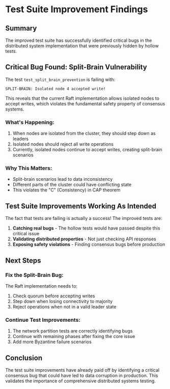 # Test Suite Improvement Findings

## Summary
The improved test suite has successfully identified critical bugs in the distributed system implementation that were previously hidden by hollow tests.

## Critical Bug Found: Split-Brain Vulnerability

The test `test_split_brain_prevention` is failing with:
```
SPLIT-BRAIN: Isolated node 4 accepted write!
```

This reveals that the current Raft implementation allows isolated nodes to accept writes, which violates the fundamental safety property of consensus systems.

### What's Happening:
1. When nodes are isolated from the cluster, they should step down as leaders
2. Isolated nodes should reject all write operations
3. Currently, isolated nodes continue to accept writes, creating split-brain scenarios

### Why This Matters:
- Split-brain scenarios lead to data inconsistency
- Different parts of the cluster could have conflicting state
- This violates the "C" (Consistency) in CAP theorem

## Test Suite Improvements Working As Intended

The fact that tests are failing is actually a success! The improved tests are:
1. **Catching real bugs** - The hollow tests would have passed despite this critical issue
2. **Validating distributed properties** - Not just checking API responses
3. **Exposing safety violations** - Finding consensus bugs before production

## Next Steps

### Fix the Split-Brain Bug:
The Raft implementation needs to:
1. Check quorum before accepting writes
2. Step down when losing connectivity to majority
3. Reject operations when not in a valid leader state

### Continue Test Improvements:
1. The network partition tests are correctly identifying bugs
2. Continue with remaining phases after fixing the core issue
3. Add more Byzantine failure scenarios

## Conclusion

The test suite improvements have already paid off by identifying a critical consensus bug that could have led to data corruption in production. This validates the importance of comprehensive distributed systems testing.